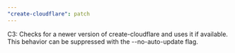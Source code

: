 ```yaml
---
"create-cloudflare": patch
---
```


C3: Checks for a newer version of create-cloudflare and uses it if available. This behavior can be suppressed with the --no-auto-update flag.
